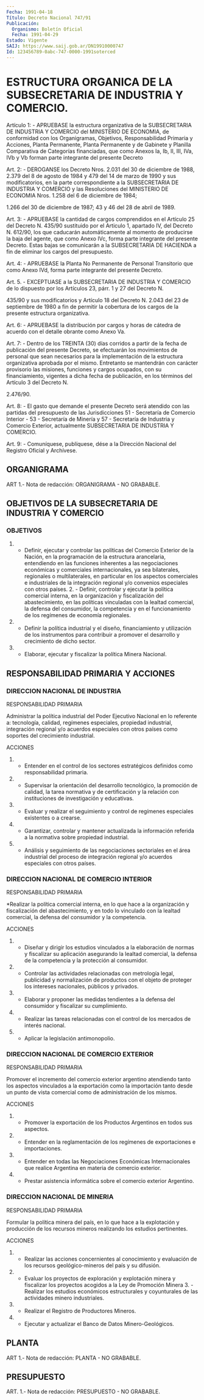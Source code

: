 ```yaml
---
Fecha: 1991-04-18
Título: Decreto Nacional 747/91
Publicación:
  Organismo: Boletín Oficial
  Fecha: 1991-04-29
Estado: Vigente
SAIJ: https://www.saij.gob.ar/DN19910000747
Id: 123456789-0abc-747-0000-1991soterced
---
```

# ESTRUCTURA ORGANICA DE LA SUBSECRETARIA DE INDUSTRIA Y COMERCIO.

<a id="1"></a>
Artículo  1:  -  APRUEBASE  la  estructura  organizativa de la SUBSECRETARIA DE INDUSTRIA Y COMERCIO del MINISTERIO  DE  ECONOMIA, de  conformidad  con  los  Organigramas, Objetivos, Responsabilidad Primaria y Acciones, Planta  Permanente,  Planta  Permanente  y  de Gabinete  y  Planilla  Comparativa  de  Categorías financiadas, que como Anexos Ia, Ib, II, III, IVa, IVb y Vb  forman parte integrante del presente Decreto

<a id="2"></a>
Art. 2: - DEROGANSE los Decreto Nros. 2.031 del 30 de diciembre de 1988, 2.379  del  8  de  agosto de 1984 y 479 del 14 de marzo de 1990  y  sus  modificatorios, en  la  parte  correspondiente  a  la SUBSECRETARIA DE  INDUSTRIA  Y  COMERCIO  y  las  Resoluciones  del MINISTERIO  DE  ECONOMIA  Nros. 1.258 del 6 de diciembre de 1984;

1.266 del 30 de diciembre de 1987; 43  y  46 del 28 de abril de 1989.

<a id="3"></a>
Art.  3:  - APRUEBASE la cantidad de cargos comprendidos en el Artículo 25 del  Decreto  N. 435/90 sustituido por el Articulo 1, apartado IV, del  Decreto N. 612/90, los que caducarán automáticamente al momento de producirse  la  baja  del agente, que como Anexo IVc, forma parte integrante del presente Decreto.  Estas bajas  se  comunicarán  a  la  SUBSECRETARIA  DE  HACIENDA a fin de eliminar los cargos del presupuesto.

<a id="4"></a>
Art.  4:  -  APRUEBASE  la  Planta  No  Permanente de Personal Transitorio  que  como  Anexo  IVd,  forma  parte  integrante   del presente Decreto.

<a id="5"></a>
Art. 5. - EXCEPTUASE a la SUBSECRETARIA DE INDUSTRIA Y COMERCIO  de lo  dispuesto  por  los  Artículos  23, párr. 1 y 27 del Decreto N.

435/90 y sus modificatorios y Artículo  18  del Decreto N. 2.043 del 23  de  septiembre de 1980 a fin de permitir la  cobertura  de  los cargos de la presente estructura organizativa.

<a id="6"></a>
Art.  6:  -  APRUEBASE  la  distribución por cargos y horas de cátedra  de  acuerdo  con  el  detalle    obrante  como  Anexo  Va.

<a id="7"></a>
Art. 7: - Dentro de los TREINTA (30) días corridos a partir de la fecha  de  publicación  del  presente Decreto, se efectuarán los movimientos de personal que sean  necesarios para la implementación de la estructura organizativa aprobada  por el mismo. Entretanto se mantendrán  con  carácter  provisorio  las  misiones,  funciones  y cargos ocupados, con su financiamiento, vigentes  a  dicha fecha de publicación,  en  los  términos  del  Artículo  3  del  Decreto  N.

2.476/90.

<a id="8"></a>
Art.  8:  -  El  gasto  que  demande  el presente Decreto será atendido con las partidas del presupuesto de  las Jurisdicciones 51 - Secretaría de Comercio Interior - 53 - Secretaría  de  Minería  y 57  -  Secretaría  de  Industria  y  Comercio Exterior, actualmente SUBSECRETARIA DE INDUSTRIA Y COMERCIO.

<a id="9"></a>
Art. 9: - Comuníquese, publíquese, dése a la Dirección Nacional del Registro Oficial y Archívese.

## ORGANIGRAMA

<a id="1"></a>
ART 1.- Nota de redacción: ORGANIGRAMA - NO GRABABLE.

## OBJETIVOS DE LA SUBSECRETARIA DE INDUSTRIA Y COMERCIO

### OBJETIVOS

<a id="1"></a>
1.  - Definir, ejecutar y controlar las políticas del Comercio Exterior  de  la  Nación,  en  la  programación  de  la  estructura arancelaria,    entendiendo  en  las  funciones  inherentes  a  las negociaciones económicas  y  comerciales  internacionales,  ya  sea bilaterales,  regionales  o  multilaterales,  en  particular en los aspectos comerciales e industriales de la integración  regional y/o convenios  especiales  con otros países. 2. - Definir, controlar  y ejecutar  la  política comercial  interna,  en  la  organización  y fiscalización del  abastecimiento,  en las políticas vinculadas con la lealtad comercial, la defensa del  consumidor,  la competencia y en  el  funcionamiento de los regímenes de economía regionales.

3. - Definir  la política industrial y el diseño, financiamiento y utilización de los  instrumentos  para  contribuir  a  promover  el desarrollo y crecimiento de dicho sector.

4.  - Elaborar, ejecutar y fiscalizar la política Minera Nacional.

## RESPONSABILIDAD PRIMARIA Y ACCIONES

### DIRECCION NACIONAL DE INDUSTRIA

<a id="1"></a>
RESPONSABILIDAD PRIMARIA

Administrar  la  política  industrial del Poder Ejecutivo Nacional en  lo  referente  a: tecnología,  calidad,  regímenes  especiales, propiedad industrial,  integración regional y/o acuerdos especiales con  otros  países como soportes  del  crecimiento  industrial.

ACCIONES

1.  -  Entender   en  el  control  de  los  sectores  estratégicos definidos como responsabilidad primaria.

2. - Supervisar la  orientación  del  desarrollo  tecnológico,  la promoción  de  calidad,  la tarea normativa y de certificación y la relación  con  instituciones  de  investigación  y  educativas.

3. - Evaluar y  realizar  el  seguimiento  y  control de regímenes especiales existentes o a crearse.

4. - Garantizar, controlar y mantener actualizada  la  información referida a la normativa sobre propiedad industrial.

5.  -  Análisis y seguimiento de las negociaciones sectoriales  en el  área  industrial   del  proceso  de  integración  regional  y/o acuerdos especiales con otros países.

### DIRECCION NACIONAL DE COMERCIO INTERIOR

<a id="2"></a>
RESPONSABILIDAD PRIMARIA

*Realizar  la  política  comercial  interna,  en  lo que hace a la organización  y  fiscalización  del  abastecimiento, y en  todo  lo vinculado con la lealtad comercial, la  defensa del consumidor y la competencia.

ACCIONES

1. - Diseñar y dirigir los estudios vinculados  a  la  elaboración de   normas  y  fiscalizar  su  aplicación  asegurando  la  lealtad comercial,  la  defensa  de  la  competencia  y  la  protección  al consumidor.

2.  - Controlar las actividades relacionadas con metrología legal, publicidad  y  normalización de productos con el objeto de proteger los intereses nacionales, públicos y privados.

3. - Elaborar y  proponer  las medidas tendientes a la defensa del consumidor y fiscalizar su cumplimiento.

4.  -  Realizar las tareas relacionadas  con  el  control  de  los mercados de interés nacional.

5. - Aplicar la legislación antimonopolio.

### DIRECCION NACIONAL DE COMERCIO EXTERIOR

<a id="3"></a>
RESPONSABILIDAD PRIMARIA

Promover  el incremento del comercio exterior argentino atendiendo tanto los aspectos  vinculados a la exportación como la importación tanto desde un punto  de  vista comercial como de administración de los mismos.

ACCIONES

1. - Promover la exportación  de los Productos Argentinos en todos sus aspectos.

2. - Entender en la reglamentación de los regímenes de exportaciones e importaciones.

3. - Entender en todas las Negociaciones Económicas Internacionales  que  realice  Argentina  en  materia  de  comercio exterior.

4. - Prestar asistencia informática  sobre  el  comercio  exterior Argentino.

### DIRECCION NACIONAL DE MINERIA

<a id="4"></a>
RESPONSABILIDAD PRIMARIA

Formular  la  política  minera  del  país,  en  lo  que  hace a la explotación  y  producción  de los recursos mineros realizando  los estudios pertinentes.

ACCIONES

1.  -  Realizar  las  acciones  concernientes  al  conocimiento  y evaluación  de  los  recursos  geológico-mineros   del  país  y  su difusión.

2. - Evaluar los proyectos de exploración y explotación  minera  y fiscalizar  los  proyectos  acogidos  a  la Ley de Promoción Minera 3. - Realizar los estudios económicos estructurales y coyunturales    de    las    actividades  minero  industriales.

4. - Realizar el Registro de Productores Mineros.

5. - Ejecutar y actualizar el  Banco  de  Datos Minero-Geológicos.

## PLANTA

<a id="1"></a>
ART 1.- Nota de redacción: PLANTA - NO GRABABLE.

## PRESUPUESTO

<a id="1"></a>
ART. 1.- Nota de redacción: PRESUPUESTO - NO GRABABLE.